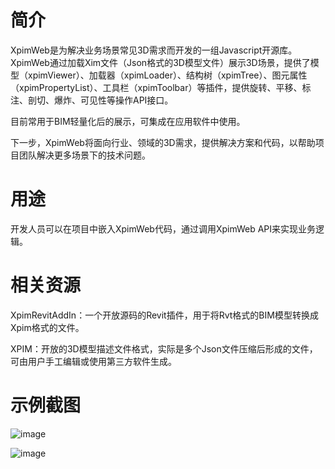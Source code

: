 # 简介

XpimWeb是为解决业务场景常见3D需求而开发的一组Javascript开源库。XpimWeb通过加载Xim文件（Json格式的3D模型文件）展示3D场景，提供了模型（xpimViewer）、加载器（xpimLoader）、结构树（xpimTree）、图元属性（xpimPropertyList）、工具栏（xpimToolbar）等插件，提供旋转、平移、标注、剖切、爆炸、可见性等操作API接口。

目前常用于BIM轻量化后的展示，可集成在应用软件中使用。

下一步，XpimWeb将面向行业、领域的3D需求，提供解决方案和代码，以帮助项目团队解决更多场景下的技术问题。

# 用途

开发人员可以在项目中嵌入XpimWeb代码，通过调用XpimWeb API来实现业务逻辑。

# 相关资源

XpimRevitAddIn：一个开放源码的Revit插件，用于将Rvt格式的BIM模型转换成Xpim格式的文件。

XPIM：开放的3D模型描述文件格式，实际是多个Json文件压缩后形成的文件，可由用户手工编辑或使用第三方软件生成。

# 示例截图
![image](https://user-images.githubusercontent.com/8390823/163511107-eef9d26e-16e6-44d9-b29b-05354889c2fe.png)

![image](https://user-images.githubusercontent.com/8390823/163510800-cbec7093-798c-47b4-b0e4-c25073557b71.png)
